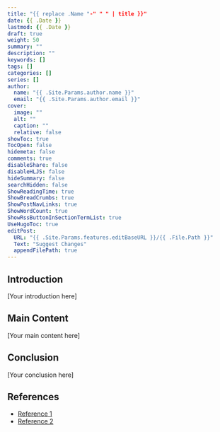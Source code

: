 ```yaml
---
title: "{{ replace .Name "-" " " | title }}"
date: {{ .Date }}
lastmod: {{ .Date }}
draft: true
weight: 50
summary: ""
description: ""
keywords: []
tags: []
categories: []
series: []
author:
  name: "{{ .Site.Params.author.name }}"
  email: "{{ .Site.Params.author.email }}"
cover:
  image: ""
  alt: ""
  caption: ""
  relative: false
showToc: true
TocOpen: false
hidemeta: false
comments: true
disableShare: false
disableHLJS: false
hideSummary: false
searchHidden: false
ShowReadingTime: true
ShowBreadCrumbs: true
ShowPostNavLinks: true
ShowWordCount: true
ShowRssButtonInSectionTermList: true
UseHugoToc: true
editPost:
  URL: "{{ .Site.Params.features.editBaseURL }}/{{ .File.Path }}"
  Text: "Suggest Changes"
  appendFilePath: true
---
```


## Introduction

[Your introduction here]

## Main Content

[Your main content here]

## Conclusion

[Your conclusion here]

## References

- [Reference 1](https://example.com)
- [Reference 2](https://example.com)